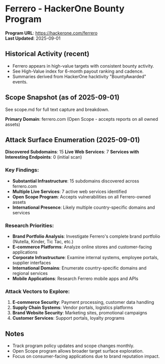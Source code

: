 # Ferrero - HackerOne Bounty Program

**Program URL**: https://hackerone.com/ferrero  
**Last Updated**: 2025-09-01  

## Historical Activity (recent)

- Ferrero appears in high-value targets with consistent bounty activity.
- See High-Value index for 6-month payout ranking and cadence.
- Summaries derived from HackerOne hacktivity "BountyAwarded" events.

## Scope Snapshot (as of 2025-09-01)

See scope.md for full text capture and breakdown.

**Primary Domain**: ferrero.com (Open Scope - accepts reports on all owned assets)

## Attack Surface Enumeration (2025-09-01)

**Discovered Subdomains**: 15
**Live Web Services**: 7
**Services with Interesting Endpoints**: 0 (initial scan)

### Key Findings:
- **Substantial Infrastructure**: 15 subdomains discovered across ferrero.com
- **Multiple Live Services**: 7 active web services identified
- **Open Scope Program**: Accepts vulnerabilities on all Ferrero-owned assets
- **International Presence**: Likely multiple country-specific domains and services

### Research Priorities:
- **Brand Portfolio Analysis**: Investigate Ferrero's complete brand portfolio (Nutella, Kinder, Tic Tac, etc.)
- **E-commerce Platforms**: Analyze online stores and customer-facing applications
- **Corporate Infrastructure**: Examine internal systems, employee portals, supplier interfaces
- **International Domains**: Enumerate country-specific domains and regional services
- **Mobile Applications**: Research Ferrero mobile apps and APIs

### Attack Vectors to Explore:
1. **E-commerce Security**: Payment processing, customer data handling
2. **Supply Chain Systems**: Vendor portals, logistics platforms
3. **Brand Website Security**: Marketing sites, promotional campaigns
4. **Customer Services**: Support portals, loyalty programs

## Notes

- Track program policy updates and scope changes monthly.
- Open Scope program allows broader target surface exploration.
- Focus on consumer-facing applications due to brand reputation impact.
